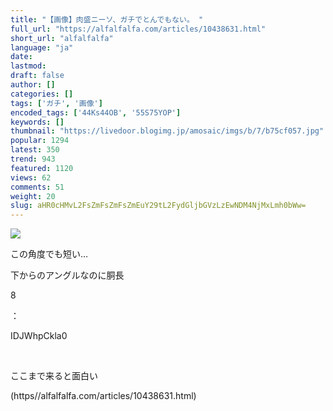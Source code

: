 ```yaml
---
title: "【画像】肉盛ニーソ、ガチでとんでもない。 "
full_url: "https://alfalfalfa.com/articles/10438631.html"
short_url: "alfalfalfa"
language: "ja"
date: 
lastmod: 
draft: false
author: []
categories: []
tags: ['ガチ', '画像']
encoded_tags: ['44Ks44OB', '55S75YOP']
keywords: []
thumbnail: "https://livedoor.blogimg.jp/amosaic/imgs/b/7/b75cf057.jpg"
popular: 1294
latest: 350
trend: 943
featured: 1120
views: 62
comments: 51
weight: 20
slug: aHR0cHMvL2FsZmFsZmFsZmEuY29tL2FydGljbGVzLzEwNDM4NjMxLmh0bWw=
---
```


![](https://livedoor.blogimg.jp/amosaic/imgs/b/7/b75cf057.jpg)

<div><p>この角度でも短い…</p><p>下からのアングルなのに胴長</p><p class='res_info'><p class='res_num'>8</p>：<p class='res_name'></p><p class='res_matome'><p class='res_id'>IDJWhpCkla0</p></p></p><br> <p class='res_body'>ここまで来ると面白い</p></div>

(https//alfalfalfa.com/articles/10438631.html)
